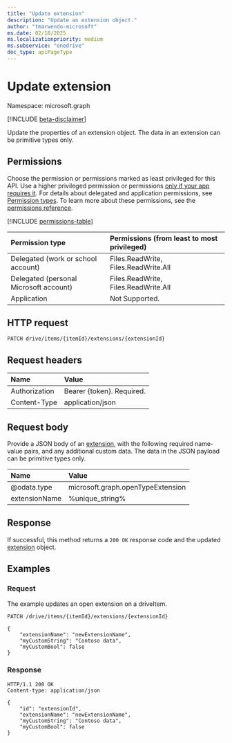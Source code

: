 ```yaml
---
title: "Update extension"
description: "Update an extension object."
author: "tmarwendo-microsoft"
ms.date: 02/18/2025
ms.localizationpriority: medium
ms.subservice: "onedrive"
doc_type: apiPageType
---
```



# Update extension

Namespace: microsoft.graph

[!INCLUDE [beta-disclaimer](../../includes/beta-disclaimer.md)]

Update the properties of an extension object. The data in an extension can be primitive types only.


## Permissions

Choose the permission or permissions marked as least privileged for this API. Use a higher privileged permission or permissions [only if your app requires it](/graph/permissions-overview#best-practices-for-using-microsoft-graph-permissions). For details about delegated and application permissions, see [Permission types](/graph/permissions-overview#permission-types). To learn more about these permissions, see the [permissions reference](/graph/permissions-reference).

<!-- {
  "blockType": "ignored",
  "name": "extension-update-permissions"
}
-->
[!INCLUDE [permissions-table](../includes/permissions/extension-update-permissions.md)]


|Permission type                       | Permissions (from least to most privileged)                      |
|:-------------------------------------|:-----------------------------------------------------------------|
|Delegated (work or school account)    | Files.ReadWrite, Files.ReadWrite.All                             |
|Delegated (personal Microsoft account) | Files.ReadWrite, Files.ReadWrite.All                            |
|Application                           | Not Supported.                                                   |

## HTTP request

<!-- { "blockType": "ignored" } -->
```http
PATCH drive/items/{itemId}/extensions/{extensionId}
```

## Request headers

| Name       | Value |
|:---------------|:----------|
| Authorization | Bearer {token}. Required. |
| Content-Type | application/json |

## Request body

Provide a JSON body of an [extension](../resources/extension.md), with the following required
name-value pairs, and any additional custom data. The data in the JSON payload can be primitive types only.

| Name       | Value |
|:---------------|:----------|
| @odata.type | microsoft.graph.openTypeExtension |
| extensionName | %unique_string% |

## Response

If successful, this method returns a `200 OK` response code and the updated
[extension](../resources/extension.md) object.

## Examples

### Request

The example updates an open extension on a driveItem.

<!-- {
"blockType": "ignored",
}-->
```http
PATCH /drive/items/{itemId}/extensions/{extensionId}

{
    "extensionName": "newExtensionName",
    "myCustomString": "Contoso data",
    "myCustomBool": false
}
```

### Response

<!-- {
"blockType": "ignored",
}-->

```http
HTTP/1.1 200 OK
Content-type: application/json

{
    "id": "extensionId",
    "extensionName": "newExtensionName",
    "myCustomString": "Contoso data",
    "myCustomBool": false
}
```